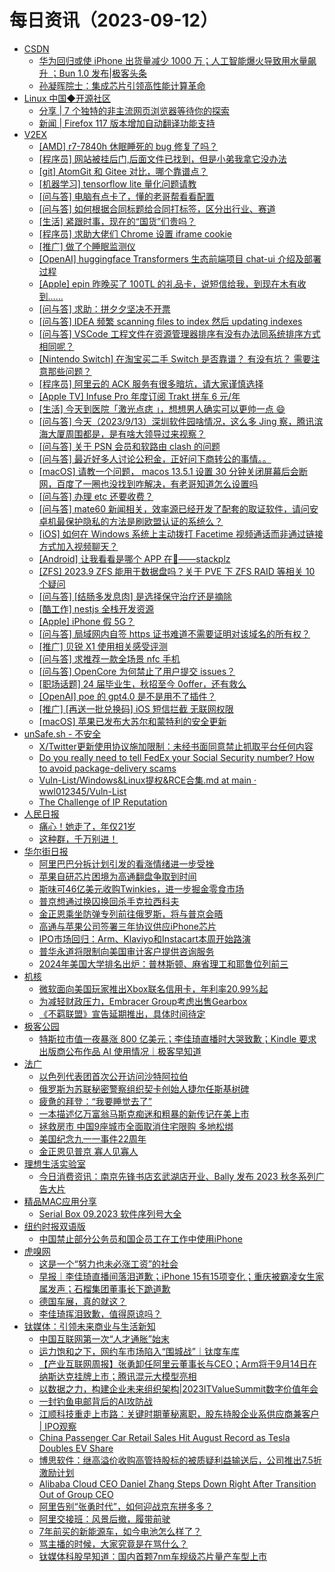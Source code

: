 ﻿# 每日资讯（2023-09-12）

- [CSDN](https://plink.anyfeeder.com/weixin/CSDNnews)
  - [华为回归或使 iPhone 出货量减少 1000 万；人工智能爆火导致用水量飙升 ；Bun 1.0 发布|极客头条](http://weixin.sogou.com/weixin?type=2&query=CSDN+%E5%8D%8E%E4%B8%BA%E5%9B%9E%E5%BD%92%E6%88%96%E4%BD%BF%20iPhone%20%E5%87%BA%E8%B4%A7%E9%87%8F%E5%87%8F%E5%B0%91%201000%20%E4%B8%87%EF%BC%9B%E4%BA%BA%E5%B7%A5%E6%99%BA%E8%83%BD%E7%88%86%E7%81%AB%E5%AF%BC%E8%87%B4%E7%94%A8%E6%B0%B4%E9%87%8F%E9%A3%99%E5%8D%87%20%EF%BC%9BBun%201.0%20%E5%8F%91%E5%B8%83%7C%E6%9E%81%E5%AE%A2%E5%A4%B4%E6%9D%A1)
  - [孙凝晖院士：集成芯片引领高性能计算革命](http://weixin.sogou.com/weixin?type=2&query=CSDN+%E5%AD%99%E5%87%9D%E6%99%96%E9%99%A2%E5%A3%AB%EF%BC%9A%E9%9B%86%E6%88%90%E8%8A%AF%E7%89%87%E5%BC%95%E9%A2%86%E9%AB%98%E6%80%A7%E8%83%BD%E8%AE%A1%E7%AE%97%E9%9D%A9%E5%91%BD)
- [Linux 中国◆开源社区](https://linux.cn/rss.xml)
  - [分享 | 7 个独特的非主流网页浏览器等待你的探索](https://linux.cn/article-16184-1.html?utm_source=rss&utm_medium=rss)
  - [新闻 | Firefox 117 版本增加自动翻译功能支持](https://linux.cn/article-16183-1.html?utm_source=rss&utm_medium=rss)
- [V2EX](https://v2ex.com/index.xml)
  - [[AMD] r7-7840h 休眠睡死的 bug 修复了吗？](https://www.v2ex.com/t/972937#reply0)
  - [[程序员] 网站被挂后门,后面文件已找到，但是小弟我拿它没办法](https://www.v2ex.com/t/972936#reply1)
  - [[git] AtomGit 和 Gitee 对比，哪个靠谱点？](https://www.v2ex.com/t/972935#reply1)
  - [[机器学习] tensorflow lite 量化问题请教](https://www.v2ex.com/t/972934#reply0)
  - [[问与答] 电脑有点卡了，懂的老哥帮看看配置](https://www.v2ex.com/t/972933#reply2)
  - [[问与答] 如何根据合同标题给合同打标签，区分出行业、赛道](https://www.v2ex.com/t/972932#reply0)
  - [[生活] 紧跟时事，现在的“国货”们贵吗？](https://www.v2ex.com/t/972931#reply12)
  - [[程序员] 求助大佬们 Chrome 设置 iframe cookie](https://www.v2ex.com/t/972930#reply0)
  - [[推广] 做了个睡眠监测仪](https://www.v2ex.com/t/972929#reply0)
  - [[OpenAI] huggingface Transformers 生态前端项目 chat-ui 介绍及部署过程](https://www.v2ex.com/t/972928#reply0)
  - [[Apple] epin 昨晚买了 100TL 的礼品卡，说短信给我，到现在木有收到……](https://www.v2ex.com/t/972927#reply4)
  - [[问与答] 求助：拼夕夕坚决不开票](https://www.v2ex.com/t/972926#reply2)
  - [[问与答] IDEA 频繁 scanning files to index 然后 updating indexes](https://www.v2ex.com/t/972925#reply2)
  - [[问与答] VSCode 工程文件在资源管理器排序有没有办法同系统排序方式相同呢？](https://www.v2ex.com/t/972924#reply1)
  - [[Nintendo Switch] 在淘宝买二手 Switch 是否靠谱？ 有没有坑？ 需要注意那些问题？](https://www.v2ex.com/t/972923#reply1)
  - [[程序员] 阿里云的 ACK 服务有很多暗坑，请大家谨慎选择](https://www.v2ex.com/t/972920#reply12)
  - [[Apple TV] Infuse Pro 年度订阅 Trakt 拼车 6 元/年](https://www.v2ex.com/t/972919#reply0)
  - [[生活] 今天到医院「激光点痣 」，想想男人确实可以更帅一点 😄](https://www.v2ex.com/t/972916#reply16)
  - [[问与答] 今天（2023/9/13）深圳软件园啥情况，这么多 Jing 察，腾讯滨海大厦周围都是，是有啥大领导过来视察？](https://www.v2ex.com/t/972915#reply22)
  - [[问与答] 关于 PSN 会员和软路由 clash 的问题](https://www.v2ex.com/t/972914#reply4)
  - [[问与答] 最近好多人讨论公积金，正好问下商转公的事情。。](https://www.v2ex.com/t/972912#reply6)
  - [[macOS] 请教一个问题， macos 13.5.1 设置 30 分钟关闭屏幕后会断网，百度了一圈也没找到咋解决，有老哥知道怎么设置吗](https://www.v2ex.com/t/972911#reply3)
  - [[问与答] 办理 etc 还要收费？](https://www.v2ex.com/t/972910#reply32)
  - [[问与答] mate60 新闻相关，效率源已经开发了配套的取证软件，请问安卓机最保护隐私的方法是刷欧盟认证的系统么？](https://www.v2ex.com/t/972909#reply2)
  - [[iOS] 如何在 Windows 系统上主动拨打 Facetime 视频通话而非通过链接方式加入视频聊天？](https://www.v2ex.com/t/972907#reply2)
  - [[Android] 让我看看是哪个 APP 在💩——stackplz](https://www.v2ex.com/t/972905#reply1)
  - [[ZFS] 2023.9 ZFS 能用于数据盘吗？关于 PVE 下 ZFS RAID 等相关 10 个疑问](https://www.v2ex.com/t/972903#reply5)
  - [[问与答] [结肠多发息肉] 是选择保守治疗还是摘除](https://www.v2ex.com/t/972902#reply31)
  - [[酷工作] nestjs 全栈开发资源](https://www.v2ex.com/t/972901#reply15)
  - [[Apple] iPhone 假 5G？](https://www.v2ex.com/t/972900#reply24)
  - [[问与答] 局域网内自签 https 证书难道不需要证明对该域名的所有权？](https://www.v2ex.com/t/972899#reply11)
  - [[推广] 贝锐 X1 使用相关感受评测](https://www.v2ex.com/t/972898#reply1)
  - [[问与答] 求推荐一款全场景 nfc 手机](https://www.v2ex.com/t/972897#reply11)
  - [[问与答] OpenCore 为何禁止了用户提交 issues？](https://www.v2ex.com/t/972896#reply7)
  - [[职场话题] 24 届毕业生，秋招至今 0offer，还有救么](https://www.v2ex.com/t/972895#reply32)
  - [[OpenAI] poe 的 gpt4.0 是不是用不了插件？](https://www.v2ex.com/t/972893#reply2)
  - [[推广] [再送一批兑换码] iOS 短信拦截 无联网权限](https://www.v2ex.com/t/972892#reply57)
  - [[macOS] 苹果已发布大苏尔和蒙特利的安全更新](https://www.v2ex.com/t/972891#reply1)
- [unSafe.sh - 不安全](https://buaq.net/rss.xml)
  - [X/Twitter更新使用协议施加限制：未经书面同意禁止抓取平台任何内容](https://buaq.net/go-176738.html)
  - [Do you really need to tell FedEx your Social Security number? How to avoid package-delivery scams](https://buaq.net/go-176741.html)
  - [Vuln-List/Windows&Linux提权&RCE合集.md at main · wwl012345/Vuln-List](https://buaq.net/go-176744.html)
  - [The Challenge of IP Reputation](https://buaq.net/go-176743.html)
- [人民日报](https://plink.anyfeeder.com/weixin/rmrbwx)
  - [痛心！她走了，年仅21岁](http://weixin.sogou.com/weixin?type=2&query=%E4%BA%BA%E6%B0%91%E6%97%A5%E6%8A%A5+%E7%97%9B%E5%BF%83%EF%BC%81%E5%A5%B9%E8%B5%B0%E4%BA%86%EF%BC%8C%E5%B9%B4%E4%BB%8521%E5%B2%81)
  - [这种群，千万别进！](http://weixin.sogou.com/weixin?type=2&query=%E4%BA%BA%E6%B0%91%E6%97%A5%E6%8A%A5+%E8%BF%99%E7%A7%8D%E7%BE%A4%EF%BC%8C%E5%8D%83%E4%B8%87%E5%88%AB%E8%BF%9B%EF%BC%81)
- [华尔街日报](https://plink.anyfeeder.com/wsj/cn)
  - [阿里巴巴分拆计划引发的看涨情绪进一步受挫](https://cn.wsj.com/amp/articles/%E9%98%BF%E9%87%8C%E5%B7%B4%E5%B7%B4%E5%88%86%E6%8B%86%E8%AE%A1%E5%88%92%E5%BC%95%E5%8F%91%E7%9A%84%E7%9C%8B%E6%B6%A8%E6%83%85%E7%BB%AA%E8%BF%9B%E4%B8%80%E6%AD%A5%E5%8F%97%E6%8C%AB-663b99b6)
  - [苹果自研芯片困境为高通翻盘争取到时间](https://cn.wsj.com/amp/articles/%E8%8B%B9%E6%9E%9C%E8%87%AA%E7%A0%94%E8%8A%AF%E7%89%87%E5%9B%B0%E5%A2%83%E4%B8%BA%E9%AB%98%E9%80%9A%E7%BF%BB%E7%9B%98%E4%BA%89%E5%8F%96%E5%88%B0%E6%97%B6%E9%97%B4-751478a4)
  - [斯味可46亿美元收购Twinkies，进一步掘金零食市场](https://cn.wsj.com/amp/articles/%E6%96%AF%E5%91%B3%E5%8F%AF46%E4%BA%BF%E7%BE%8E%E5%85%83%E6%94%B6%E8%B4%ADtwinkies-%E8%BF%9B%E4%B8%80%E6%AD%A5%E6%8E%98%E9%87%91%E9%9B%B6%E9%A3%9F%E5%B8%82%E5%9C%BA-25e85ec9)
  - [普京想通过换囚换回杀手克拉西科夫](https://cn.wsj.com/amp/articles/%E6%99%AE%E4%BA%AC%E6%83%B3%E9%80%9A%E8%BF%87%E6%8D%A2%E5%9B%9A%E6%8D%A2%E5%9B%9E%E6%9D%80%E6%89%8B%E5%85%8B%E6%8B%89%E8%A5%BF%E7%A7%91%E5%A4%AB-4bf7e408)
  - [金正恩乘坐防弹专列前往俄罗斯，将与普京会晤](https://cn.wsj.com/amp/articles/%E9%87%91%E6%AD%A3%E6%81%A9%E4%B9%98%E5%9D%90%E9%98%B2%E5%BC%B9%E4%B8%93%E5%88%97%E5%89%8D%E5%BE%80%E4%BF%84%E7%BD%97%E6%96%AF-%E5%B0%86%E4%B8%8E%E6%99%AE%E4%BA%AC%E4%BC%9A%E6%99%A4-f8b0d766)
  - [高通与苹果公司签署三年协议供应iPhone芯片](https://cn.wsj.com/amp/articles/%E9%AB%98%E9%80%9A%E4%B8%8E%E8%8B%B9%E6%9E%9C%E5%85%AC%E5%8F%B8%E7%AD%BE%E7%BD%B2%E4%B8%89%E5%B9%B4%E5%8D%8F%E8%AE%AE%E4%BE%9B%E5%BA%94iphone%E8%8A%AF%E7%89%87-d06f67fa)
  - [IPO市场回归：Arm、Klaviyo和Instacart本周开始路演](https://cn.wsj.com/amp/articles/ipo%E5%B8%82%E5%9C%BA%E5%9B%9E%E5%BD%92-%E6%9C%AC%E5%91%A8arm-klaviyo%E5%92%8Cinstacart%E5%B0%86%E5%BC%80%E5%A7%8B%E8%B7%AF%E6%BC%94-4582997c)
  - [普华永道将限制向美国审计客户提供咨询服务](https://cn.wsj.com/amp/articles/%E6%99%AE%E5%8D%8E%E6%B0%B8%E9%81%93%E5%B0%86%E9%99%90%E5%88%B6%E5%90%91%E7%BE%8E%E5%9B%BD%E5%AE%A1%E8%AE%A1%E5%AE%A2%E6%88%B7%E6%8F%90%E4%BE%9B%E5%92%A8%E8%AF%A2%E6%9C%8D%E5%8A%A1-55ec8ccb)
  - [2024年美国大学排名出炉：普林斯顿、麻省理工和耶鲁位列前三](https://cn.wsj.com/amp/articles/2024%E5%B9%B4%E7%BE%8E%E5%9B%BD%E5%A4%A7%E5%AD%A6%E6%8E%92%E5%90%8D%E5%87%BA%E7%82%89-%E6%99%AE%E6%9E%97%E6%96%AF%E9%A1%BF-%E9%BA%BB%E7%9C%81%E7%90%86%E5%B7%A5%E5%92%8C%E8%80%B6%E9%B2%81%E4%BD%8D%E5%88%97%E5%89%8D%E4%B8%89-7a99662c)
- [机核](https://www.gcores.com/rss)
  - [微软面向美国玩家推出Xbox联名信用卡，年利率20.99%起](https://www.gcores.com/articles/170749)
  - [为减轻财政压力，Embracer Group考虑出售Gearbox](https://www.gcores.com/articles/170753)
  - [《不羁联盟》宣告延期推出，具体时间待定](https://www.gcores.com/articles/170752)
- [极客公园](http://www.geekpark.net/rss)
  - [特斯拉市值一夜暴涨 800 亿美元；李佳琦直播时大哭致歉；Kindle 要求出版商公布作品 AI 使用情况｜极客早知道](http://www.geekpark.net/news/324534)
- [法广](https://plink.anyfeeder.com/rfi/cn)
  - [以色列代表团首次公开访问沙特阿拉伯](https://www.rfi.fr/cn/%E4%B8%AD%E4%B8%9C/20230912-%E4%BB%A5%E8%89%B2%E5%88%97%E4%BB%A3%E8%A1%A8%E5%9B%A2%E9%A6%96%E6%AC%A1%E5%85%AC%E5%BC%80%E8%AE%BF%E9%97%AE%E6%B2%99%E7%89%B9%E9%98%BF%E6%8B%89%E4%BC%AF)
  - [俄罗斯为苏联秘密警察组织契卡创始人捷尔任斯基树碑](https://www.rfi.fr/cn/%E4%B8%AD%E5%9B%BD/20230911-%E4%BF%84%E7%BD%97%E6%96%AF%E4%B8%BA%E8%8B%8F%E8%81%94%E7%A7%98%E5%AF%86%E8%AD%A6%E5%AF%9F%E7%BB%84%E7%BB%87%E5%A5%91%E5%8D%A1%E5%88%9B%E5%A7%8B%E4%BA%BA%E6%8D%B7%E5%B0%94%E4%BB%BB%E6%96%AF%E5%9F%BA%E6%A0%91%E7%A2%91)
  - [疲惫的拜登：“我要睡觉去了”](https://www.rfi.fr/cn/%E4%B8%AD%E5%9B%BD/20230912-%E7%96%B2%E6%83%AB%E7%9A%84%E6%8B%9C%E7%99%BB-%E6%88%91%E8%A6%81%E7%9D%A1%E8%A7%89%E5%8E%BB%E4%BA%86)
  - [一本描述亿万富翁马斯克痴迷和粗暴的新传记在美上市](https://www.rfi.fr/cn/%E4%B8%AD%E5%9B%BD/20230912-%E4%B8%80%E6%9C%AC%E6%8F%8F%E8%BF%B0%E4%BA%BF%E4%B8%87%E5%AF%8C%E7%BF%81%E9%A9%AC%E6%96%AF%E5%85%8B%E7%97%B4%E8%BF%B7%E5%92%8C%E7%B2%97%E6%9A%B4%E7%9A%84%E6%96%B0%E4%BC%A0%E8%AE%B0%E5%9C%A8%E7%BE%8E%E4%B8%8A%E5%B8%82)
  - [拯救房市 中国9座城市全面取消住宅限购 多地松绑](https://www.rfi.fr/cn/%E4%B8%AD%E5%9B%BD/20230912-%E6%8B%AF%E6%95%91%E6%88%BF%E5%B8%82-%E4%B8%AD%E5%9B%BD9%E5%BA%A7%E5%9F%8E%E5%B8%82%E5%85%A8%E9%9D%A2%E5%8F%96%E6%B6%88%E4%BD%8F%E5%AE%85%E9%99%90%E8%B4%AD-%E5%A4%9A%E5%9C%B0%E6%9D%BE%E7%BB%91)
  - [美国纪念九一一事件22周年](https://www.rfi.fr/cn/%E4%B8%AD%E5%9B%BD/20230912-%E7%BE%8E%E5%9B%BD%E7%BA%AA%E5%BF%B5%E4%B9%9D%E4%B8%80%E4%B8%80%E4%BA%8B%E4%BB%B622%E5%91%A8%E5%B9%B4)
  - [金正恩见普京 寡人见寡人](https://www.rfi.fr/cn/%E4%B8%AD%E5%9B%BD/20230911-%E9%87%91%E6%AD%A3%E6%81%A9%E8%A7%81%E6%99%AE%E4%BA%AC-%E5%AF%A1%E4%BA%BA%E8%A7%81%E5%AF%A1%E4%BA%BA)
- [理想生活实验室](https://plink.anyfeeder.com/toodaylab)
  - [今日消费资讯：南京先锋书店玄武湖店开业、Bally 发布 2023 秋冬系列广告大片](http://www.toodaylab.com/82213)
- [精品MAC应用分享](https://xclient.info/feed)
  - [Serial Box 09.2023 软件序列号大全](https://xclient.info/s/serial-box.html)
- [纽约时报双语版](https://plink.anyfeeder.com/nytimes/dual)
  - [中国禁止部分公务员和国企员工在工作中使用iPhone](https://cn.nytimes.com/china/20230912/apple-china-iphones/dual)
- [虎嗅网](https://plink.anyfeeder.com/weixin/huxiu_com)
  - [这是一个“努力也未必涨工资”的社会](http://weixin.sogou.com/weixin?type=2&query=%E8%99%8E%E5%97%85%E7%BD%91+%E8%BF%99%E6%98%AF%E4%B8%80%E4%B8%AA%E2%80%9C%E5%8A%AA%E5%8A%9B%E4%B9%9F%E6%9C%AA%E5%BF%85%E6%B6%A8%E5%B7%A5%E8%B5%84%E2%80%9D%E7%9A%84%E7%A4%BE%E4%BC%9A)
  - [早报｜李佳琦直播间落泪道歉；iPhone 15有15项变化；重庆被霸凌女生家属发声；石榴集团董事长下跪道歉](http://weixin.sogou.com/weixin?type=2&query=%E8%99%8E%E5%97%85%E7%BD%91+%E6%97%A9%E6%8A%A5%EF%BD%9C%E6%9D%8E%E4%BD%B3%E7%90%A6%E7%9B%B4%E6%92%AD%E9%97%B4%E8%90%BD%E6%B3%AA%E9%81%93%E6%AD%89%EF%BC%9BiPhone%2015%E6%9C%8915%E9%A1%B9%E5%8F%98%E5%8C%96%EF%BC%9B%E9%87%8D%E5%BA%86%E8%A2%AB%E9%9C%B8%E5%87%8C%E5%A5%B3%E7%94%9F%E5%AE%B6%E5%B1%9E%E5%8F%91%E5%A3%B0%EF%BC%9B%E7%9F%B3%E6%A6%B4%E9%9B%86%E5%9B%A2%E8%91%A3%E4%BA%8B%E9%95%BF%E4%B8%8B%E8%B7%AA%E9%81%93%E6%AD%89)
  - [德国车展，真的就这？](http://weixin.sogou.com/weixin?type=2&query=%E8%99%8E%E5%97%85%E7%BD%91+%E5%BE%B7%E5%9B%BD%E8%BD%A6%E5%B1%95%EF%BC%8C%E7%9C%9F%E7%9A%84%E5%B0%B1%E8%BF%99%EF%BC%9F)
  - [李佳琦挥泪致歉，值得原谅吗？](http://weixin.sogou.com/weixin?type=2&query=%E8%99%8E%E5%97%85%E7%BD%91+%E6%9D%8E%E4%BD%B3%E7%90%A6%E6%8C%A5%E6%B3%AA%E8%87%B4%E6%AD%89%EF%BC%8C%E5%80%BC%E5%BE%97%E5%8E%9F%E8%B0%85%E5%90%97%EF%BC%9F)
- [钛媒体：引领未来商业与生活新知](https://www.tmtpost.com/feed)
  - [中国互联网第一次“人才通胀”始末](https://www.tmtpost.com/6702302.html)
  - [运力饱和之下，网约车市场陷入“围城战”｜钛度车库](https://www.tmtpost.com/6698886.html)
  - [【产业互联网周报】张勇卸任阿里云董事长与CEO；Arm将于9月14日在纳斯达克挂牌上市；腾讯混元大模型亮相](https://www.tmtpost.com/6702297.html)
  - [以数据之力，构建企业未来组织架构|2023ITValueSummit数字价值年会](https://www.tmtpost.com/6701442.html)
  - [一封钓鱼电邮背后的AI攻防战](https://www.tmtpost.com/6701942.html)
  - [江顺科技重走上市路：关键时期董秘离职，股东持股企业系供应商兼客户 | IPO观察](https://www.tmtpost.com/6702040.html)
  - [China Passenger Car Retail Sales Hit August Record as Tesla Doubles EV Share](https://www.tmtpost.com/6702199.html)
  - [博思软件：继高溢价收购高管持股标的被质疑利益输送后，公司推出7.5折激励计划](https://www.tmtpost.com/6702077.html)
  - [Alibaba Cloud CEO Daniel Zhang Steps Down Right After Transition Out of Group CEO](https://www.tmtpost.com/6702210.html)
  - [阿里告别“张勇时代”，如何迎战京东拼多多？](https://www.tmtpost.com/6702058.html)
  - [阿里交接班：风景后撤，履带前驶](https://www.tmtpost.com/6701977.html)
  - [7年前买的新能源车，如今电池怎么样了？](https://www.tmtpost.com/6701781.html)
  - [骂主播的时候，大家究竟是在骂什么？](https://www.tmtpost.com/6701964.html)
  - [钛媒体科股早知道：国内首颗7nm车规级芯片量产车型上市](https://www.tmtpost.com/6702180.html)
